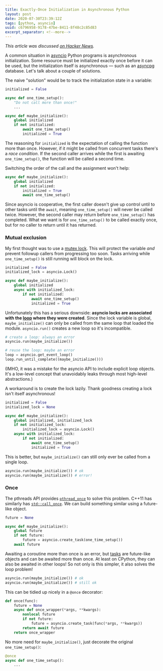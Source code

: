```yaml
---
title: Exactly-Once Initialization in Asynchronous Python
layout: post
date: 2020-07-30T23:39:12Z
tags: [python, asyncio]
uuid: c6796958-9178-47be-8411-8f48c2c85d83
excerpt_separator: <!--more-->
---
```


*This article was discussed [on Hacker News][hn].*

A common situation in [asyncio][asyncio] Python programs is asynchronous
initialization. Some resource must be initialized exactly once before it
can be used, but the initialization itself is asynchronous — such as an
[asyncpg][asyncpg] database. Let's talk about a couple of solutions.

<!--more-->

The naive "solution" would be to track the initialization state in a
variable:

```py
initialized = False

async def one_time_setup():
    "Do not call more than once!"
    ...

async def maybe_initialize():
    global initialized
    if not initialized:
        await one_time_setup()
        initialized = True
```

The reasoning for `initialized` is the expectation of calling the
function more than once. However, if it might be called from concurrent
tasks there's a *race condition*. If the second caller arrives while the
first is awaiting `one_time_setup()`, the function will be called a
second time.

Switching the order of the call and the assignment won't help:

```py
async def maybe_initialize():
    global initialized
    if not initialized:
        initialized = True
        await one_time_setup()
```

Since asyncio is cooperative, the first caller doesn't give up control
until to other tasks until the `await`, meaning `one_time_setup()` will
never be called twice. However, the second caller may return before
`one_time_setup()` has completed. What we want is for `one_time_setup()`
to be called exactly once, but for no caller to return until it has
returned.

### Mutual exclusion

My first thought was to use a [mutex lock][lock]. This will protect the
variable *and* prevent followup callers from progressing too soon. Tasks
arriving while `one_time_setup()` is still running will block on the
lock.

```py
initialized = False
initialized_lock = asyncio.Lock()

async def maybe_initialize():
    global initialized
    async with initialized_lock:
        if not initialized:
            await one_time_setup()
            initialized = True
```

Unfortunately this has a serious downside: **asyncio locks are
associated with the [loop][loop] where they were created**. Since the
lock variable is global, `maybe_initialize()` can only be called from
the same loop that loaded the module. `asyncio.run()` creates a new loop
so it's incompatible.

```py
# create a loop: always an error
asyncio.run(maybe_initialize())

# reuse the loop: maybe an error
loop = asyncio.get_event_loop()
loop.run_until_complete((maybe_initialize()))
```

(IMHO, it was a mistake for the asyncio API to include explicit loop
objects. It's a low-level concept that unavoidably leaks through most
high-level abstractions.)

A workaround is to create the lock lazily. Thank goodness creating a
lock isn't itself asynchronous!

```py
initialized = False
initialized_lock = None

async def maybe_initialize():
    global initialized, initialized_lock
    if not initialized_lock:
        initialized_lock = asyncio.Lock()
    async with initialized_lock:
        if not initialized:
            await one_time_setup()
            initialized = True
```

This is better, but `maybe_initialize()` can still only ever be called
from a single loop.

```py
asyncio.run(maybe_initialize()) # ok
asyncio.run(maybe_initialize()) # error!
```

### Once

The pthreads API provides [`pthread_once`][once] to solve this problem.
C++11 has similarly has [`std::call_once`][cpp]. We can build something
similar using a future-like object.

```py
future = None

async def maybe_initialize():
    global future
    if not future:
        future = asyncio.create_task(one_time_setup())
    await future
```

Awaiting a coroutine more than once is an error, but [tasks][task] are
future-like objects and can be awaited more than once. At least on
CPython, they can also be awaited in other loops! So not only is this
simpler, it also solves the loop problem!

```py
asyncio.run(maybe_initialize()) # ok
asyncio.run(maybe_initialize()) # still ok
```

This can be tidied up nicely in a `@once` decorator:

```py
def once(func):
    future = None
    async def once_wrapper(*args, **kwargs):
        nonlocal future
        if not future:
            future = asyncio.create_task(func(*args, **kwargs))
        return await future
    return once_wrapper
```

No more need for `maybe_initialize()`, just decorate the original
`one_time_setup()`:

```py
@once
async def one_time_setup():
    ...
```


[asyncio]: https://docs.python.org/3/library/asyncio.html
[asyncpg]: https://github.com/MagicStack/asyncpg
[cpp]: https://en.cppreference.com/w/cpp/thread/call_once
[hn]: https://news.ycombinator.com/item?id=24007354
[lock]: https://docs.python.org/3/library/asyncio-sync.html#lock
[loop]: https://docs.python.org/3/library/asyncio-eventloop.html
[once]: https://pubs.opengroup.org/onlinepubs/007908799/xsh/pthread_once.html
[task]: https://docs.python.org/3/library/asyncio-task.html#task-object
